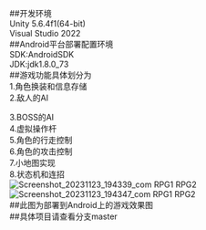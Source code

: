 ##开发环境  
  Unity 5.6.4f1(64-bit)  
  Visual Studio 2022  
##Android平台部署配置环境  
  SDK:AndroidSDK  
  JDK:jdk1.8.0_73  
##游戏功能具体划分为  
  1.角色换装和信息存储  
  2.敌人的AI  
  
  3.BOSS的AI  
  4.虚拟操作杆  
  5.角色的行走控制  
  6.角色的攻击控制  
  7.小地图实现  
  8.状态机和连招  
![Screenshot_20231123_194339_com RPG1 RPG2](https://github.com/DomKing-AI/U3D-play2/assets/145100218/bf309186-5590-4309-b175-9595f6c22b7c)  
![Screenshot_20231123_194347_com RPG1 RPG2](https://github.com/DomKing-AI/U3D-play2/assets/145100218/65ec272e-3ef0-4825-8e38-8276fe93ff39)  
##此图为部署到Android上的游戏效果图  
##具体项目请查看分支master  
